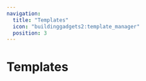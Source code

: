 ```yaml
---
navigation:
  title: "Templates"
  icon: "buildinggadgets2:template_manager"
  position: 3
---
```


# Templates

<SubPages />